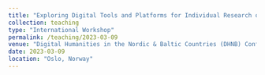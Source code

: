 ```yaml
---
title: "Exploring Digital Tools and Platforms for Individual Research of History and Antiquity"
collection: teaching
type: "International Workshop"
permalink: /teaching/2023-03-09
venue: "Digital Humanities in the Nordic & Baltic Countries (DHNB) Conference, “Sustainability – Environment, Community, Data” (Online: Oslo/Bergen/Stavanger, 08.–10.03.2023). Co-Organised with MA Victoria G. D. Landau"
date: 2023-03-09
location: "Oslo, Norway"
---
```


